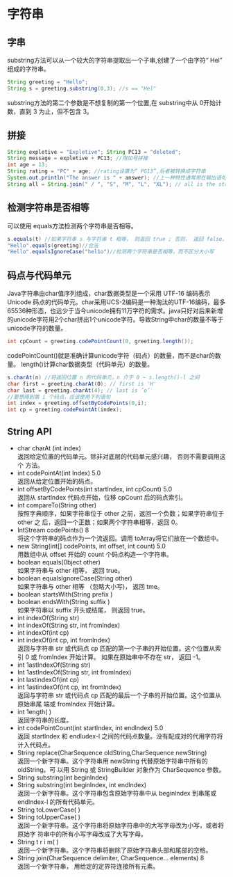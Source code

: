 # 字符串
## 字串
substring方法可以从一个较大的字符串提取出一个子串,创建了一个由字符“ Hel” 组成的字符串。
```java
String greeting = "Hello"; 
String s = greeting.substring(0,3); //s == "Hel"
```
substring方法的第二个参数是不想复制的第一个位置,在 substring中从 0开始计数，直到 3 为止，但不包含 3。 
## 拼接
```java
String expletive = "Expletive"; String PC13 = "deleted"; 
String message = expletive + PC13; //用加号拼接
int age = 13; 
String rating = "PC" + age; //rating设置为“ PG13”,后者被转换成字符串
System.out.println("The answer is " + answer); //上一种特性通常用在输出语句中
String all = String.join(" / ", "S", "M", "L", "XL"); // all is the string "S / H / L / XL"
```
## 检测字符串是否相等
可以使用 equals方法检测两个字符串是否相等。
```java
s.equals(t) //如果字符串 s 与字符串 t 相等， 则返回 true ; 否则， 返回 false。
"Hello".equals(greeting)//合法
"Hello".equalsIgnoreCase("hel1o")//检测两个字符串是否相等，而不区分大小写
```
## 码点与代码单元
Java字符串由char值序列组成，char数据类型是一个采用 UTF-16 编码表示 Unicode 码点的代码单元。char采用UCS-2编码是一种淘汰的UTF-16编码，最多65536种形态，也远少于当今unicode拥有11万字符的需求。java只好对后来新增的unicode字符用2个char拼出1个unicode字符。导致String中char的数量不等于unicode字符的数量。
```java
int cpCount = greeting.codePointCount(0, greeting.length());
```
codePointCount()就是准确计算unicode字符（码点）的数量，而不是char的数量。
length()计算char数据类型（代码单元）的数量。
```java
s.charAt(n) //将返回位置 n 的代码单元，n 介于 0 ~ s.length()-l 之间
char first = greeting.charAt(O); // first is 'H'
char last = greeting.charAt(4); // last is ’o’
//要想得到第 i 个码点，应该使用下列语句
int index = greeting.offsetByCodePoints(0,i);
int cp = greeting.codePointAt(index);
```
## String API
* char charAt (int index)  
返回给定位置的代码单元。除非对底层的代码单元感兴趣， 否则不需要调用这个 方法。 
* int codePointAt(int Index) 5.0  
返回从给定位置开始的码点。 
* int offsetByCodePoints(int startlndex, int cpCount) 5.0  
返回从 startlndex 代码点开始，位移 cpCount 后的码点索引。 
* int compareTo(String other)  
按照字典顺序，如果字符串位于 other 之前，返回一个负数；如果字符串位于 other 之 后，返回一个正数；如果两个字符串相等，返回 0。 
* IntStream codePoints() 8  
将这个字符串的码点作为一个流返回。调用 toArray将它们放在一个数组中。 
* new String(int[] codePoints, int offset, int count) 5.0  
用数组中从 offset 开始的 count 个码点构造一个字符串。 
* boolean equals(0bject other)  
如果字符串与 other 相等， 返回 true。
* boolean equalsIgnoreCase(String other)  
如果字符串与 other 相等 （忽略大小写)， 返回 tme。 
* boolean startsWith(String prefix )  
* boolean endsWith(String suffix )  
如果字符串以 suffix 开头或结尾， 则返回 true。 
* int indexOf(String str)  
* int indexOf(String str, int fromlndex)  
* int indexOf(int cp)  
* int indexOf(int cp, int fromlndex)  
返回与字符串 str 或代码点 cp 匹配的第一个子串的开始位置。这个位置从索引 0 或 fromlndex 开始计算。 如果在原始串中不存在 str， 返回 -1。 
* int 1astIndexOf(String str)  
* Int 1astIndexOf(String str, int fromlndex)  
* int lastindexOf(int cp)  
* int 1astindexOf(int cp, int fromlndex)  
返回与字符串 str 或代码点 cp 匹配的最后一个子串的开始位置。这个位置从原始串尾 端或 fromlndex 开始计算。 
* int 1ength( )  
返回字符串的长度。 
* int codePointCount(int startlndex, int endlndex) 5.0  
返回 startlndex 和 endludex-l 之间的代码点数量。没有配成对的代用字符将计入代码点。 
* String replace(CharSequence oldString,CharSequence newString)  
返回一个新字符串。这个字符串用 newString 代替原始字符串中所有的 oldString。可 以用 String 或 StringBuilder 对象作为 CharSequence 参数。 
* String substring(int beginlndex)  
* String substring(int beginlndex, int endlndex)  
返回一个新字符串。这个字符串包含原始字符串中从 beginlndex 到串尾或 endlndex-l 的所有代码单元。 
* String toLowerCase( )  
* String toUpperCase( )  
返回一个新字符串。这个字符串将原始字符串中的大写字母改为小写，或者将原始字 符串中的所有小写字母改成了大写字母。
* String t r i m( )  
返回一个新字符串。这个字符串将删除了原始字符串头部和尾部的空格。 
* String join(CharSequence delimiter, CharSequence... elements) 8  
返回一个新字符串， 用给定的定界符连接所有元素。